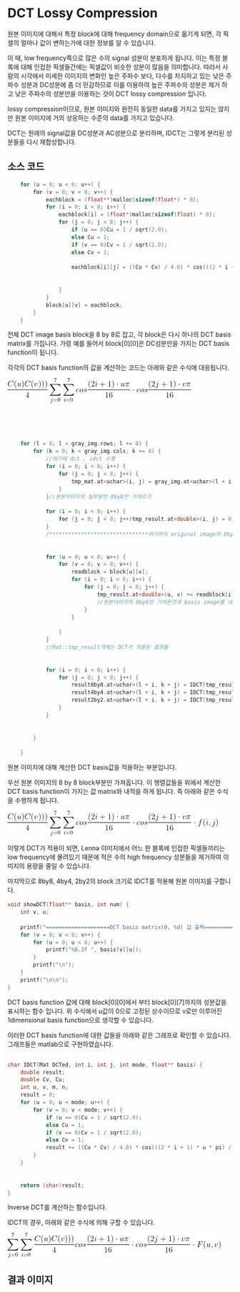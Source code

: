 # DCT Lossy Compression

원본 이미지에 대해서 특정 block에 대해 frequency domain으로 옮기게 되면, 각 픽셀의 얼마나 값이 변하는가에 대한 정보를 알 수 있습니다.

이 때, low frequency쪽으로 많은 수의 signal 성분이 분포하게 됩니다. 
이는 특정 블록에 대해 인접한 픽셀들간에는 픽셀값이 비슷한 성분이 많음을 의미합니다. 따라서 사람의 시각에서 미세한 이미지의 변화인 높은 주파수 보다, 다수를 차지하고 있는
낮은 주파수 성분과 DC성분에 좀 더 민감하므로 이를 이용하여 높은 주파수의 성분은 제거 하고 낮은 주파수의 성분만을 이용하는 것이 DCT lossy compression 입니다.

lossy compression이므로, 원본 이미지와 완전히 동일한 data를 가지고 있지는 않지만 원본 이미지에 거의 상응하는 수준의 data를 가지고 있습니다.

DCT는 원래의 signal값을 DC성분과 AC성분으로 분리하며, IDCT는 그렇게 분리된 성분들을 다시 재합성합니다.

## 소스 코드

```cpp
	for (u = 0; u < 8; u++) {
		for (v = 0; v < 8; v++) {
			eachblock = (float**)malloc(sizeof(float*) * 8);
			for (i = 0; i < 8; i++) {
				eachblock[i] = (float*)malloc(sizeof(float) * 8);
				for (j = 0; j < 8; j++) {
					if (u == 0)Cu = 1 / sqrt(2.0);
					else Cu = 1;
					if (v == 0)Cv = 1 / sqrt(2.0);
					else Cv = 1;

					eachblock[i][j] = ((Cu * Cv) / 4.0) * cos(((2 * i + 1) * u * pi) / 16.0) * cos(((2 * j + 1) * v * pi) / 16.0);


				}
			}
			block[u][v] = eachblock;
		}
	}
```
전체 DCT image basis block을 8 by 8로 잡고, 각 block은 다시 하나의 DCT basis matrix를 가집니다.
가령 예를 들어서 block[0][0]은 DC성분만을 가지는 DCT basis function이 됩니다.

각각의 DCT basis function의 값을 계산하는 코드는 아래와 같은 수식에 대응됩니다.

![equation](./image/basis_function.png)

<br>
<br>
<br>

```cpp
	for (l = 0; l < gray_img.rows; l += 8) {
		for (k = 0; k < gray_img.cols; k += 8) {
			//여기에 dct , idct 수행
			for (i = 0; i < 8; i++) {
				for (j = 0; j < 8; j++) {
					tmp_mat.at<uchar>(i, j) = gray_img.at<uchar>(l + i, k + j);
				}
			}//원본이미지의 일부분인 8by8만 가져오기

			for (i = 0; i < 8; i++) {
				for (j = 0; j < 8; j++)tmp_result.at<double>(i, j) = 0;//주파수 도메인 결과값을 담을 임시 배열을 초기화
			}
			/*******************************여기까지 original image의 8by8 매트릭스 추출********************************/


			for (u = 0; u < 8; u++) {
				for (v = 0; v < 8; v++) {
					readblock = block[u][v];
					for (i = 0; i < 8; i++) {
						for (j = 0; j < 8; j++) {
							tmp_result.at<double>(u, v) += readblock[i][j] * tmp_mat.at<uchar>(i, j);
							//원본이미지의 8by8만 가져온것과 basis image를 내적
						}
					}

				}
			}
			//Mat::tmp_result객체는 DCT가 적용된 결과물


			for (i = 0; i < 8; i++) {
				for (j = 0; j < 8; j++) {
					result8by8.at<uchar>(l + i, k + j) = IDCT(tmp_result, i, j, 8, block[i][j]);
					result4by4.at<uchar>(l + i, k + j) = IDCT(tmp_result, i, j, 4, block[i][j]);
					result2by2.at<uchar>(l + i, k + j) = IDCT(tmp_result, i, j, 2, block[i][j]);
				}
			}


		}

	}
```
원본 이미지에 대해 계산한 DCT basis값을 적용하는 부분입니다.

우선 원본 이미지의 8 by 8 block부분만 가져옵니다. 이 행렬값들을 위에서 계산한 DCT basis function이 가지는 값 matrix와
내적을 하게 됩니다. 즉 아래와 같은 수식을 수행하게 됩니다.

![fullDCTequation](./image/fullequation.png)

이렇게 DCT가 적용이 되면, Lenna 이미지에서 어느 한 블록에 인접한 픽셀들끼리는 low frequency에 몰려있기 때문에 적은 수의 high frequency
성분들을 제거하여 이미지의 용량을 줄일 수 있습니다.

마지막으로 8by8, 4by4, 2by2의 block 크기로 IDCT를 적용해 원본 이미지를 구합니다. 


```cpp
void showDCT(float** basis, int num) {
	int v, u;

	printf("====================DCT basis matrix(0, %d) 값 출력====================\n", num);
	for (v = 0; v < 8; v++) {
		for (u = 0; u < 8; u++) {
			printf("%8.3f ", basis[v][u]);
		}
		printf("\n");
	}
	printf("\n\n");
}
```
DCT basis function 값에 대해 block[0][0]에서 부터 block[0][7]까지의 성분값을 표시하는 함수 입니다.
위 수식에서 u값이 0으로 고정된 상수이므로 v로만 이루어진 1dimensional basis function으로 생각할 수 있습니다.

이러한 DCT basis function에 대한 값들을 아래와 같은 그래프로 확인할 수 있습니다.
그래프들은 matlab으로 구현하였습니다.

```matlab

```



```cpp
char IDCT(Mat DCTed, int i, int j, int mode, float** basis) {
	double result;
	double Cv, Cu;
	int u, v, m, n;
	result = 0;
	for (u = 0; u < mode; u++) {
		for (v = 0; v < mode; v++) {
			if (u == 0)Cu = 1 / sqrt(2.0);
			else Cu = 1;
			if (v == 0)Cv = 1 / sqrt(2.0);
			else Cv = 1;
			result += ((Cu * Cv) / 4.0) * cos(((2 * i + 1) * u * pi) / 16.0) * cos(((2 * j + 1) * v * pi) / 16.0) * DCTed.at<double>(u, v);
		}
	}


	return (char)result;
}
```
Inverse DCT를 계산하는 함수입니다.

IDCT의 경우, 아래와 같은 수식에 의해 구할 수 있습니다.

![IDCT equation](./image/idct_equation.png)

## 결과 이미지
